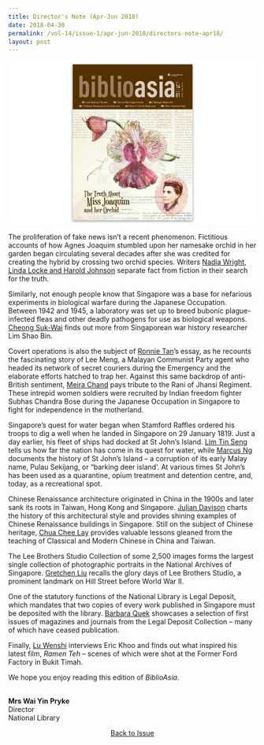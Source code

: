 ```yaml
---
title: Director's Note (Apr-Jun 2018)
date: 2018-04-30
permalink: /vol-14/issue-1/apr-jun-2018/directors-note-apr18/
layout: post
---
```

<img src="/images/Vol-14-issue-1/vol14_iss1.JPG">

The proliferation of fake news isn’t a recent phenomenon. Fictitious accounts of how Agnes Joaquim stumbled upon her namesake orchid in her garden began circulating several decades after she was credited for creating the hybrid by crossing two orchid species. Writers [Nadia Wright, Linda Locke and Harold Johnson](/vol-14/issue-1/apr-jun-2018/blooming-lies-vandaj/) separate fact from fiction in their search for the truth.

Similarly, not enough people know that Singapore was a base for nefarious experiments in biological warfare during the Japanese Occupation. Between 1942 and 1945, a laboratory was set up to breed bubonic plague-infected fleas and other deadly pathogens for use as biological weapons. [Cheong Suk-Wai](/vol-14/issue-1/apr-jun-2018/scret-war-expmt-insg/) finds out more from Singaporean war history researcher Lim Shao Bin.

Covert operations is also the subject of [Ronnie Tan](/vol-14/issue-1/apr-jun-2018/malayan-mata-hari/)’s essay, as he recounts the fascinating story of Lee Meng, a Malayan Communist Party agent who headed its network of secret couriers during the Emergency and the elaborate efforts hatched to trap her. Against this same backdrop of anti-British sentiment, [Meira Chand](/vol-14/issue-1/apr-jun-2018/warrior-women-rani/) pays tribute to the Rani of Jhansi Regiment. These intrepid women soldiers were recruited by Indian freedom fighter Subhas Chandra Bose during the Japanese Occupation in Singapore to fight for independence in the motherland.

Singapore’s quest for water began when Stamford Raffles ordered his troops to dig a well when he landed in Singapore on 29 January 1819. Just a day earlier, his fleet of ships had docked at St John’s Island. [Lim Tin Seng](/vol-14/issue-1/apr-jun-2018/four-taps-sg-water/) tells us how far the nation has come in its quest for water, while [Marcus Ng](/vol-14/issue-1/apr-jun-2018/st-johns-island-gtwy/) documents the history of St John’s Island – a corruption of its early Malay name, Pulau Sekijang, or “barking deer island’. At various times St John’s has been used as a quarantine, opium treatment and detention centre, and, today, as a recreational spot.

Chinese Renaissance architecture originated in China in the 1900s and later sank its roots in Taiwan, Hong Kong and Singapore. [Julian Davison](/vol-14/issue-1/apr-jun-2018/chinese-rensc-archit/) charts the history of this architectural style and provides shining examples of Chinese Renaissance buildings in Singapore. Still on the subject of Chinese heritage, [Chua Chee Lay](/vol-14/issue-1/apr-jun-2018/chinese-war-language/) provides valuable lessons gleaned from the teaching of Classical and Modern Chinese in China and Taiwan.

The Lee Brothers Studio Collection of some 2,500 images forms the largest single collection of photographic portraits in the National Archives of Singapore. [Gretchen Liu](/vol-14/issue-1/apr-jun-2018/portrait-lee-bro-std/) recalls the glory days of Lee Brothers Studio, a prominent landmark on Hill Street before World War II.

One of the statutory functions of the National Library is Legal Deposit, which mandates that two copies of every work published in Singapore must be deposited with the library. [Barbara Quek](/vol-14/issue-1/apr-jun-2018/publications-of-past/) showcases a selection of first issues of magazines and journals from the Legal Deposit Collection – many of which have ceased publication.

Finally, [Lu Wenshi](/vol-14/issue-1/apr-jun-2018/ramen-teh-food-war-m/) interviews Eric Khoo and finds out what inspired his latest film, *Ramen Teh* – scenes of which were shot at the Former Ford Factory in Bukit Timah.

We hope you enjoy reading this edition of *BiblioAsia*.

<br>
<b>Mrs Wai Yin Pryke </b><br>Director<br>National Library


<a href="https://biblioasia.nlb.gov.sg/vol-14/issue-1/apr-jun-2018/"><center>Back to Issue</center></a>